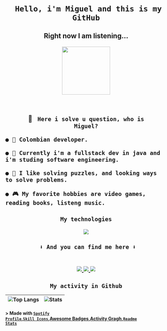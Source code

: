 <!--Header /Titulo principal -->

# <h1 align="center"> <code> Hello, i'm Miguel and this is my GitHub</code></h1>

<h2 align="center">
<p align="center"> Right now I am listening...</p>
  <a href="spotify.com">
    <img src="https://spotify-github-profile.vercel.app/api/view?uid=fisaajf2jcendz40ny6vsyl32&cover_image=true&theme=novatorem&show_offline=false&background_color=121212&interchange=false&bar_color=defd02&bar_color_cover=true)](https://github.com/kittinan/spotify-github-profile" height="150px">
  </a>
</h2>

</br><h2 align="center">
📛 <code> Here i solve u question, who is Miguel?</code>
</br>

<div align="left">

    ● 🏬 Colombian developer.

    ● 🪪 Currently i'm a fullstack dev in java and i'm studing software engineering.

    ● 🧩 I like solving puzzles, and looking ways to solve problems.

    ● 🎮 My favorite hobbies are video games, reading books, listeng music.

</div>
</h2>
 
<h2 align="center">
<p align="center">
    <code> My technologies </code>
</p>
<p align="center">
  <a href="https://skillicons.dev">
    <img src="https://skillicons.dev/icons?i=java,spring,html,css,bootstrap,js,php,mysql,cpp" />
  </a>
</p>

<h2 align="center">
<code> ⬇️ And you can find me here ⬇️</code>
</br></br>

<p align="center">
  
  <a href="https://www.linkedin.com/in/miguel-angel-castro-8513b5230/">
    <img src="https://img.shields.io/badge/LinkedIn-0077B5?style=for-the-badge&logo=linkedin&logoColor=white">
  </a>
  <a href="https://www.instagram.com/migue_macf/?hl=es-la">
    <img src="https://img.shields.io/badge/Instagram-E4405F?style=for-the-badge&logo=instagram&logoColor=white" />
  </a>
  <a href="https://discordapp.com/users/593272913755504640">
    <img src="https://img.shields.io/badge/Discord-7289DA?style=for-the-badge&logo=discord&logoColor=white" />
  </a>  
  <!-- <a href="https://open.spotify.com/user/fisaajf2jcendz40ny6vsyl32?si=f05ae38a0493449b">
  <img src="https://img.shields.io/badge/Spotify-1ED760?&style=for-the-badge&logo=spotify&logoColor=white" />
  </a> -->
</p>

<h2 align="center">
    <code> My activity in Github </code>
</h2>

![Top Langs](https://github-readme-stats.vercel.app/api/top-langs/?username=Miguel52CF&theme=merko) | ![Stats](https://github-readme-stats.vercel.app/api?username=Miguel52CF&show_icons=true&theme=merko&hide_border=true&height=200)|
|-|-
<!-- ![Ashutosh's github activity graph](https://github-readme-activity-graph.vercel.app/graph?username=Miguel52CF&theme=merko) -->

<!--credits-->

#### > Made with <code>[Spotify Profile](https://github.com/kittinan/spotify-github-profile)</code>,<code>[Skill Icons](https://github.com/tandpfun/skill-icons)</code>,[Awesome Badges](https://dev.to/envoy_/150-badges-for-github-pnk)</code>,[Activity Gragh](https://github.com/Ashutosh00710/github-readme-activity-graph)</code>,<code>[Readme Stats](https://github.com/anuraghazra/github-readme-stats)</code>

